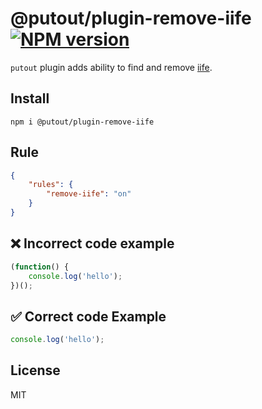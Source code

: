 # @putout/plugin-remove-iife [![NPM version][NPMIMGURL]][NPMURL]

[NPMIMGURL]: https://img.shields.io/npm/v/@putout/plugin-remove-iife.svg?style=flat&longCache=true
[NPMURL]: https://npmjs.org/package/@putout/plugin-remove-iife"npm"

`putout` plugin adds ability to find and remove [iife](https://developer.mozilla.org/en-US/docs/Glossary/IIFE).

## Install

```
npm i @putout/plugin-remove-iife
```

## Rule

```json
{
    "rules": {
        "remove-iife": "on"
    }
}
```

## ❌ Incorrect code example

```js
(function() {
    console.log('hello');
})();
```

## ✅ Correct code Example

```js
console.log('hello');
```

## License

MIT
